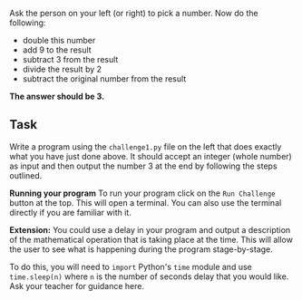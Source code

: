 Ask the person on your left (or right) to pick a number. Now do the following:

 - double this number
 - add 9 to the result
 - subtract 3 from the result
 - divide the result by 2
 - subtract the original number from the result

**The answer should be 3.**
 
## Task
Write a program using the `challenge1.py` file on the left that does exactly what you have just done above. It should accept an integer (whole number) as input and then output the number 3 at the end by following the steps outlined.

**Running your program**
To run your program click on the `Run Challenge` button at the top. This will open a terminal. You can also use the terminal directly if you are familiar with it.

**Extension:** You could use a delay in your program and output a description of the mathematical operation that is taking place at the time. This will allow the user to see what is happening during the program stage-by-stage.

To do this, you will need to `import` Python's `time` module and use `time.sleep(n)` where `n` is the number of seconds delay that you would like. Ask your teacher for guidance here.